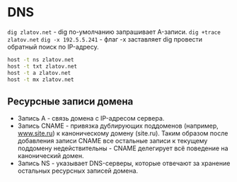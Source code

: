 # DNS

`dig zlatov.net` - dig по-умолчанию запрашивает A-записи.
`dig +trace zlatov.net`
`dig -x 192.5.5.241` - флаг -x заставляет dig провести обратный поиск по IP-адресу.

```sh
host -t ns zlatov.net
host -t txt zlatov.net
host -t a zlatov.net
host -t mx zlatov.net
```


## Ресурсные записи домена

* Запись A - связь домена с IP-адресом сервера.
* Запись CNAME - привязка дублирующих поддоменов (например, www.site.ru) к каноническому домену (site.ru).
  Таким образом после добавления записи CNAME все остальные записи к текущему поддомену недействительны - CNAME делегирует всё поведение на канонический домен.
* Запись NS - указывает DNS-серверы, которые отвечают за хранение остальных ресурсных записей домена.
